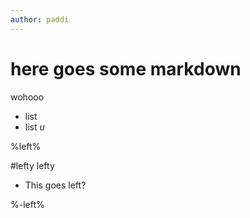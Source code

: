 ```yaml
---
author: paddi
---
```


# here goes some markdown

wohooo
* list
* list
_u_

%left%

#lefty lefty
* This goes left?

%-left%